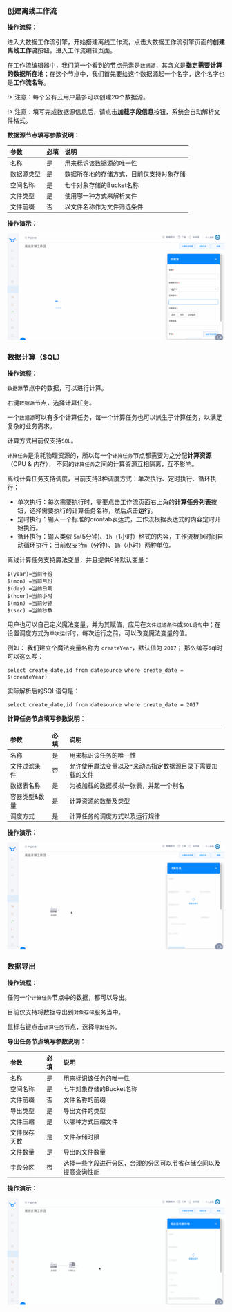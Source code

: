 ### 创建离线工作流

**操作流程：**

进入大数据工作流引擎，开始搭建离线工作流，点击大数据工作流引擎页面的**创建离线工作流**按钮，进入工作流编辑页面。

在工作流编辑器中，我们第一个看到的节点元素是`数据源`，其含义是**指定需要计算的数据所在地**；在这个节点中，我们首先要给这个数据源起一个名字，这个名字也是**工作流名称**。

!> 注意：每个公有云用户最多可以创建20个数据源。

!> 注意：填写完成数据源信息后，请点击**加载字段信息**按钮，系统会自动解析文件格式。

**数据源节点填写参数说明：**

|参数|必填|说明|
|:---|:---|:---|
|名称|是|用来标识该数据源的唯一性|
|数据源类型|是|数据所在地的存储方式，目前仅支持对象存储|
|空间名称|是|七牛对象存储的Bucket名称|
|文件类型|是|使用哪一种方式来解析文件|
|文件前缀|否|以文件名称作为文件筛选条件|

**操作演示：**

![](_media/offline1.gif)


### 数据计算（SQL）

**操作流程：**

`数据源`节点中的数据，可以进行计算。

右键`数据源`节点，选择计算任务。

一个`数据源`可以有多个计算任务，每一个计算任务也可以派生子计算任务，以满足复杂的业务需求。

计算方式目前仅支持`SQL`。

`计算任务`是消耗物理资源的，所以每一个`计算任务`节点都需要为之分配**计算资源**（CPU & 内存）， 不同的`计算任务`之间的计算资源互相隔离，互不影响。

离线计算任务支持调度，目前支持3种调度方式：单次执行、定时执行、循环执行；

* 单次执行：每次需要执行时，需要点击工作流页面右上角的**计算任务列表**按钮，选择需要执行的计算任务名称，然后点击**运行**。
* 定时执行：输入一个标准的crontab表达式，工作流根据表达式的内容定时开始执行。
* 循环执行：输入类似 `5m`(5分钟)、`1h`（1小时）格式的内容，工作流根据时间自动循环执行；目前仅支持`m`（分钟）、`1h`（小时）两种单位。

离线计算任务支持魔法变量，并且提供6种默认变量：

```
$(year)=当前年份
$(mon) =当前月份
$(day) =当前日期
$(hour)=当前小时
$(min) =当前分钟
$(sec) =当前秒数
```

用户也可以自己定义魔法变量，并为其赋值，应用在`文件过滤条件`或`SQL语句`中；在设置调度方式为`单次运行`时，每次运行之前，可以改变魔法变量的值。

例如：
我们建立个魔法变量名称为 `createYear`，默认值为 `2017`；
那么编写sql时可以这么写：

```
select create_date,id from datesource where create_date = $(createYear)
```

实际解析后的SQL语句是：

```
select create_date,id from datesource where create_date = 2017
```


**计算任务节点填写参数说明：**

|参数|必填|说明|
|:---|:---|:---|
|名称|是|用来标识该任务的唯一性|
|文件过滤条件|否|允许使用魔法变量以及`*`来动态指定数据源目录下需要加载的文件|
|数据表名称|是|为被加载的数据模拟一张表，并起一个别名|
|容器类型&数量|是|计算资源的数量及类型|
|调度方式|是|计算任务的调度方式以及运行规律|

**操作演示：**

![](_media/offline2.gif)

### 数据导出

**操作流程：**

任何一个`计算任务`节点中的数据，都可以导出。

目前仅支持将数据导出到`对象存储`服务当中。

鼠标右键点击`计算任务`节点，选择`导出任务`。

**导出任务节点填写参数说明：**

|参数|必填|说明|
|:---|:---|:---|
|名称|是|用来标识该任务的唯一性|
|空间名称|是|七牛对象存储的Bucket名称|
|文件前缀|否|文件名称的前缀|
|导出类型|是|导出文件的类型|
|文件压缩|是|以哪种方式压缩文件|
|文件保存天数|是|文件存储时限|
|文件数量|是|导出的文件数量|
|字段分区|否|选择一些字段进行分区，合理的分区可以节省存储空间以及提高查询性能|

**操作演示：**

![](_media/offline3.gif)